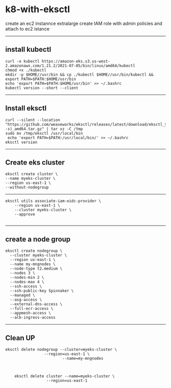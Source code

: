 # k8-with-eksctl

create an ec2 instannce extralarge
create IAM role with admin policies and attach to ec2 istance

--------------------------------------------------
## install kubectl
```
curl -o kubectl https://amazon-eks.s3.us-west-2.amazonaws.com/1.21.2/2021-07-05/bin/linux/amd64/kubectl
chmod +x ./kubectl
mkdir -p $HOME//usr/bin && cp ./kubectl $HOME//usr/bin/kubectl && export PATH=$PATH:$HOME/usr/bin
echo 'export PATH=$PATH:$HOME/usr/bin' >> ~/.bashrc
kubectl version --short --client
```

------------------------------------------------------------------------
## Install eksctl

```
curl --silent --location "https://github.com/weaveworks/eksctl/releases/latest/download/eksctl_$(uname -s)_amd64.tar.gz" | tar xz -C /tmp
sudo mv /tmp/eksctl /usr/local/bin
 echo 'export PATH=$PATH:/usr/local/bin/' >> ~/.bashrc
eksctl version
```

--------------------------------------------

## Create eks cluster
```
eksctl create cluster \
--name myeks-cluster \
--region us-east-1 \
--without-nodegroup
```

----------------------------------
```
eksctl utils associate-iam-oidc-provider \
    --region us-east-1 \
    --cluster myeks-cluster \
    --approve
    
```    
    
--------------------------------------------

## create a node group 
```
eksctl create nodegroup \
  --cluster myeks-cluster \
  --region us-east-1 \
  --name my-mngnodes \
  --node-type t2.medium \
  --nodes 3 \
  --nodes-min 2 \
  --nodes-max 4 \
  --ssh-access \
  --ssh-public-key Spinnaker \
  --managed \
  --asg-access \
  --external-dns-access \
  --full-ecr-access \
  --appmesh-access \
  --alb-ingress-access
```  
  
  --------------------------------------------------
  ## Clean UP
  
  ```
  eksctl delete nodegroup --cluster=myeks-cluster \
                   --region=us-east-1 \
	          			   --name=my-mngnodes
```
```
					   
						   
	eksctl delete cluster --name=myeks-cluster \
                  --region=us-east-1
```		  
